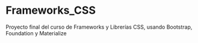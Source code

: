 # Frameworks_CSS
Proyecto final del curso de Frameworks y Librerías CSS, usando Bootstrap, Foundation y Materialize
